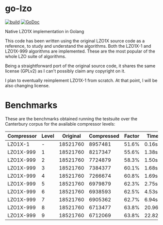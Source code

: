 # go-lzo

[![build](https://github.com/GetStream/go-lzo/workflows/build/badge.svg)](https://github.com/GetStream/go-lzo/actions)
[![GoDoc](http://img.shields.io/badge/go-documentation-blue.svg?style=flat-square)](https://godoc.org/github.com/GetStream/go-lzo)

Native LZO1X implementation in Golang

This code has been written using the original LZO1X source code as a reference,
to study and understand the algorithms. Both the LZO1X-1 and LZO1X-999
algorithms are implemented. These are the most popular of the whole LZO suite
of algorithms.

Being a straightforward port of the original source code, it shares the same
license (GPLv2) as I can't possibly claim any copyright on it.

I plan to eventually reimplement LZO1X-1 from scratch. At that point, I will be
also changing license.

# Benchmarks

These are the benchmarks obtained running the testsuite over the Canterbury
corpus for the available compressor levels:

| Compressor | Level | Original | Compressed | Factor | Time   | Speed    |
| ---------- | ----- | -------- | ---------- | ------ | ------ | -------- |
| LZO1X-1    | -     | 18521760 | 8957481    | 51.6%  | 0.16s  | 109MiB/s |
| LZO1X-999  | 1     | 18521760 | 8217347    | 55.6%  | 1.38s  | 13MiB/s  |
| LZO1X-999  | 2     | 18521760 | 7724879    | 58.3%  | 1.50s  | 12MiB/s  |
| LZO1X-999  | 3     | 18521760 | 7384377    | 60.1%  | 1.68s  | 10MiB/s  |
| LZO1X-999  | 4     | 18521760 | 7266674    | 60.8%  | 1.69s  | 10MiB/s  |
| LZO1X-999  | 5     | 18521760 | 6979879    | 62.3%  | 2.75s  | 6.4MiB/s |
| LZO1X-999  | 6     | 18521760 | 6938593    | 62.5%  | 4.53s  | 3.9MiB/s |
| LZO1X-999  | 7     | 18521760 | 6905362    | 62.7%  | 6.94s  | 2.5MiB/s |
| LZO1X-999  | 8     | 18521760 | 6713477    | 63.8%  | 20.96s | 863KiB/s |
| LZO1X-999  | 9     | 18521760 | 6712069    | 63.8%  | 22.82s | 792KiB/s |
